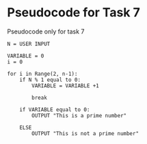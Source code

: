 # Pseudocode for Task 7

Pseudocode only for task 7 





```
N = USER INPUT

VARIABLE = 0
i = 0

for i in Range(2, n-1):
    if N % 1 equal to 0:
        VARIABLE = VARIABLE +1
    
        break
    
    if VARIABLE equal to 0:
        OUTPUT "This is a prime number"
    
    ELSE
        OUTPUT "This is not a prime number"
```


